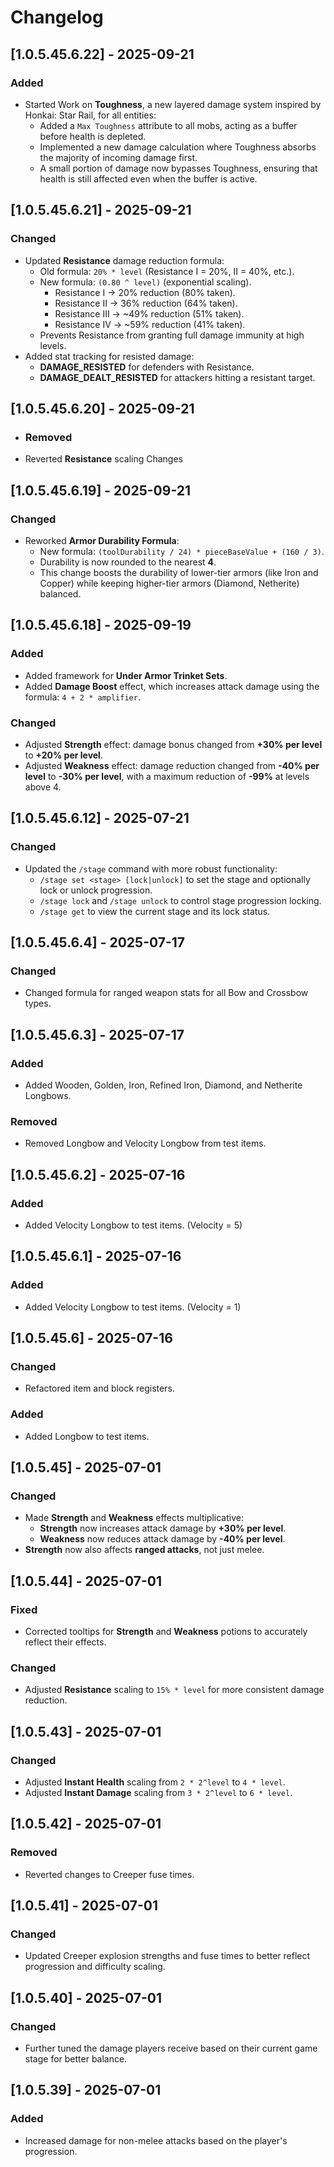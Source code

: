 # Changelog
## [1.0.5.45.6.22] - 2025-09-21
### Added
- Started Work on **Toughness**, a new layered damage system inspired by Honkai: Star Rail, for all entities:
    - Added a `Max Toughness` attribute to all mobs, acting as a buffer before health is depleted.
    - Implemented a new damage calculation where Toughness absorbs the majority of incoming damage first.
    - A small portion of damage now bypasses Toughness, ensuring that health is still affected even when the buffer is active.
## [1.0.5.45.6.21] - 2025-09-21
### Changed
- Updated **Resistance** damage reduction formula:
    - Old formula: `20% * level` (Resistance I = 20%, II = 40%, etc.).
    - New formula: `(0.80 ^ level)` (exponential scaling).
        - Resistance I → 20% reduction (80% taken).
        - Resistance II → 36% reduction (64% taken).
        - Resistance III → ~49% reduction (51% taken).
        - Resistance IV → ~59% reduction (41% taken).
    - Prevents Resistance from granting full damage immunity at high levels.
- Added stat tracking for resisted damage:
    - **DAMAGE_RESISTED** for defenders with Resistance.
    - **DAMAGE_DEALT_RESISTED** for attackers hitting a resistant target.
## [1.0.5.45.6.20] - 2025-09-21
- ### Removed
- Reverted **Resistance** scaling Changes
## [1.0.5.45.6.19] - 2025-09-21
### Changed
- Reworked **Armor Durability Formula**:
    - New formula: `(toolDurability / 24) * pieceBaseValue + (160 / 3)`.
    - Durability is now rounded to the nearest **4**.
    - This change boosts the durability of lower-tier armors (like Iron and Copper) while keeping higher-tier armors (Diamond, Netherite) balanced.

## [1.0.5.45.6.18] - 2025-09-19
### Added
- Added framework for **Under Armor Trinket Sets**.
- Added **Damage Boost** effect, which increases attack damage using the formula: `4 + 2 * amplifier`.

### Changed
- Adjusted **Strength** effect: damage bonus changed from **+30% per level** to **+20% per level**.
- Adjusted **Weakness** effect: damage reduction changed from **-40% per level** to **-30% per level**, with a maximum reduction of **-99%** at levels above 4.


## [1.0.5.45.6.12] - 2025-07-21
### Changed
- Updated the `/stage` command with more robust functionality:
  - `/stage set <stage> [lock|unlock]` to set the stage and optionally lock or unlock progression.
  - `/stage lock` and `/stage unlock` to control stage progression locking.
  - `/stage get` to view the current stage and its lock status.

## [1.0.5.45.6.4] - 2025-07-17
### Changed
- Changed formula for ranged weapon stats for all Bow and Crossbow types.

## [1.0.5.45.6.3] - 2025-07-17
### Added
- Added Wooden, Golden, Iron, Refined Iron, Diamond, and Netherite Longbows.

### Removed
- Removed Longbow and Velocity Longbow from test items.

## [1.0.5.45.6.2] - 2025-07-16
### Added
- Added Velocity Longbow to test items. (Velocity = 5)

## [1.0.5.45.6.1] - 2025-07-16
### Added
- Added Velocity Longbow to test items. (Velocity = 1)

## [1.0.5.45.6] - 2025-07-16
### Changed
- Refactored item and block registers.

### Added
- Added Longbow to test items.

## [1.0.5.45] - 2025-07-01
### Changed
- Made **Strength** and **Weakness** effects multiplicative:
  - **Strength** now increases attack damage by **+30% per level**.
  - **Weakness** now reduces attack damage by **-40% per level**.
- **Strength** now also affects **ranged attacks**, not just melee.


## [1.0.5.44] - 2025-07-01
### Fixed
- Corrected tooltips for **Strength** and **Weakness** potions to accurately reflect their effects.

### Changed
- Adjusted **Resistance** scaling to `15% * level` for more consistent damage reduction.

## [1.0.5.43] - 2025-07-01
### Changed
- Adjusted **Instant Health** scaling from `2 * 2^level` to `4 * level`.
- Adjusted **Instant Damage** scaling from `3 * 2^level` to `6 * level`.

## [1.0.5.42] - 2025-07-01
### Removed
- Reverted changes to Creeper fuse times.

## [1.0.5.41] - 2025-07-01
### Changed
- Updated Creeper explosion strengths and fuse times to better reflect progression and difficulty scaling.

## [1.0.5.40] - 2025-07-01
### Changed
- Further tuned the damage players receive based on their current game stage for better balance.

## [1.0.5.39] - 2025-07-01
### Added
- Increased damage for non-melee attacks based on the player's progression.